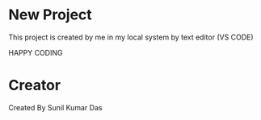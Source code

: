 # New Project
This project is created by me in my local system by text editor (VS CODE)

HAPPY CODING

# Creator
Created By Sunil Kumar Das